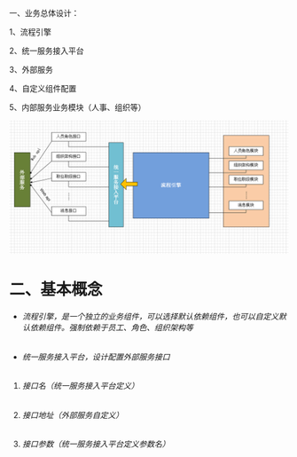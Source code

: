 一、业务总体设计：

1、流程引擎

2、统一服务接入平台

3、外部服务

4、自定义组件配置

5、内部服务业务模块（人事、组织等）

![](/assets/流程引擎业务设计.png)

# 二、基本概念

* ###### 流程引擎，是一个独立的业务组件，可以选择默认依赖组件，也可以自定义默认依赖组件。强制依赖于员工、角色、组织架构等
* ###### 统一服务接入平台，设计配置外部服务接口

1. ###### 接口名（统一服务接入平台定义）
2. ###### 接口地址（外部服务自定义）
3. ###### 接口参数（统一服务接入平台定义参数名）

   ###### 

          



